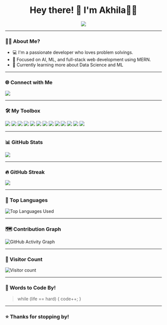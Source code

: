 <h1 align="center">Hey there! 👋 I'm Akhila👩‍💻</h1>
<p align="center">
  <img src="https://readme-typing-svg.herokuapp.com?font=Fira+Code&size=24&pause=1000&color=00FF00&center=true&vCenter=true&width=435&lines=while(!succeed)+%7B+tryAgain()%3B+%7D" />
</p>

---

### 👨‍💻 About Me?

- 💻 I'm a passionate developer who loves problem solvings.
- 🤖 Focused on AI, ML, and full-stack web development using MERN.
- 🧠 Currently learning more about Data Science and ML

---

### 🌐 Connect with Me

<p align="left">
  <a href="https://linkedin.com/in/akhila-k-n-419a5324b" target="_blank"><img src="https://img.shields.io/badge/LinkedIn-0077B5?style=for-the-badge&logo=linkedin&logoColor=white"/></a>
</p>

---

### 🛠️ My Toolbox

<p align="left">
  <img src="https://img.shields.io/badge/AI/ML-6C63FF?style=for-the-badge&logo=openai&logoColor=white"/>
  <img src="https://img.shields.io/badge/MongoDB-4EA94B?style=for-the-badge&logo=mongodb&logoColor=white"/>
  <img src="https://img.shields.io/badge/Express.js-000000?style=for-the-badge&logo=express&logoColor=white"/>
  <img src="https://img.shields.io/badge/React-61DAFB?style=for-the-badge&logo=react&logoColor=black"/>
  <img src="https://img.shields.io/badge/Node.js-339933?style=for-the-badge&logo=nodedotjs&logoColor=white"/>
  <img src="https://img.shields.io/badge/Python-3776AB?style=for-the-badge&logo=python&logoColor=white"/>
  <img src="https://img.shields.io/badge/C++-00599C?style=for-the-badge&logo=c%2B%2B&logoColor=white"/>
  <img src="https://img.shields.io/badge/C-00599C?style=for-the-badge&logo=c&logoColor=white"/>
  <img src="https://img.shields.io/badge/Java-ED8B00?style=for-the-badge&logo=java&logoColor=white"/>
  <img src="https://img.shields.io/badge/JavaScript-F7DF1E?style=for-the-badge&logo=javascript&logoColor=black"/>
  <img src="https://img.shields.io/badge/TailwindCSS-38B2AC?style=for-the-badge&logo=tailwind-css&logoColor=white"/>
  <img src="https://img.shields.io/badge/HTML5-E34F26?style=for-the-badge&logo=html5&logoColor=white"/>
  <img src="https://img.shields.io/badge/CSS3-1572B6?style=for-the-badge&logo=css3&logoColor=white"/>
</p>

---

### 📊 GitHub Stats

<p align="left">
  <img src="https://github-readme-stats.vercel.app/api?username=xyz&show_icons=true&theme=github_dark&hide_border=true"  />
</p>

---

### 🔥 GitHub Streak

<p align="left">
  <img src="https://github-readme-streak-stats.herokuapp.com/?user=xyz&theme=github-dark&hide_border=true"  />
</p>

---

### 🧠 Top Languages

<p align="left">
  <img src="https://github-readme-stats.vercel.app/api/top-langs/?username=xyz&layout=compact&theme=github_dark&hide_border=true" alt="Top Languages Used" />
</p>

---

### 🗺️ Contribution Graph

<p align="left">
  <img src="https://github-readme-activity-graph.vercel.app/graph?username=xyz&bg_color=0d1117&color=00ffcc&line=00ffcc&point=ffffff&hide_border=true" alt="GitHub Activity Graph" />
</p>

---

### 👀 Visitor Count

<p align="left">
  <img src="https://komarev.com/ghpvc/?username=xyz&label=Profile+views&color=brightgreen&style=flat" alt="Visitor count" />
</p>

---

### 💬 Words to Code By!

> while (life == hard) { code++; }

---

### ⭐ Thanks for stopping by!


